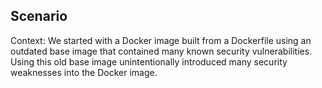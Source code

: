 ## Scenario

Context: We started with a Docker image built from a Dockerfile using an outdated base image that contained many known security vulnerabilities. Using this old base image unintentionally introduced many security weaknesses into the Docker image.